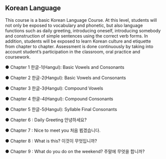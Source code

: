 Korean Language
-----------------------------------------------------------------------------------------------------------------------------------------------------------------------------------------------------------------------
This course is a basic Korean Language Course. At this level, students will not only be exposed
to vocabulary and phonetic, but also language functions such as daily greeting, introducing
oneself, introducing somebody and construction of simple sentences using the correct verb
forms. In addition, students will be exposed to learn Korean culture and etiquette from chapter
to chapter. Assessment is done continuously by taking into account student’s participation in
the classroom, oral practice and coursework.


● Chapter 1 한글-1(Hangul): Basic Vowels and Consonants

● Chapter 2 한글-2(Hangul): Basic Vowels and Consonants

● Chapter 3 한글-3(Hangul): Compound Vowels

● Chapter 4 한글-4(Hangul): Compound Consonants

● Chapter 5 한글-5(Hangul): Syllable Final Consonants

● Chapter 6 : Daily Greeting 안녕하세요?

● Chapter 7 : Nice to meet you 처음 뵙겠습니다.

● Chapter 8 : What is this? 이것이 무엇입니까?

● Chapter 9 : What do you do on the weekend? 주말에 무엇을 합니까?
